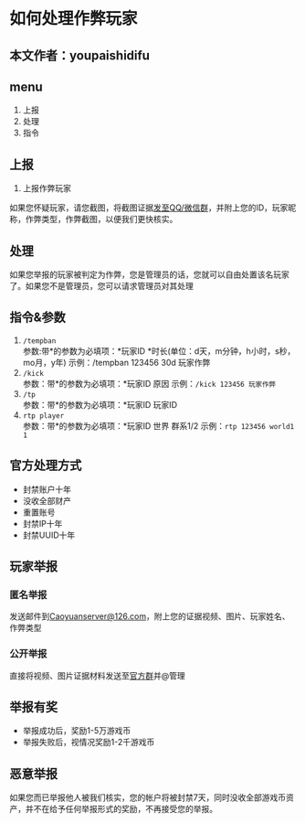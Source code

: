 # 如何处理作弊玩家
## 本文作者：youpaishidifu

## menu
1. 上报
2. 处理
3. 指令

## 上报
1. 上报作弊玩家

如果您怀疑玩家，请您截图，将截图证据[发至QQ/微信群](https://qun.ypshidifu.cn/)，并附上您的ID，玩家昵称，作弊类型，作弊截图，以便我们更快核实。

## 处理
如果您举报的玩家被判定为作弊，您是管理员的话，您就可以自由处置该名玩家了。如果您不是管理员，您可以请求管理员对其处理

## 指令&参数
1. `/tempban`<br>参数:带*的参数为必填项：*玩家ID *时长(单位：d天，m分钟，h小时，s秒，mo月，y年) 
示例：/tempban 123456 30d 玩家作弊
2. `/kick`<br>参数：带*的参数为必填项：*玩家ID 原因
示例：`/kick 123456 玩家作弊`
3. `/tp`<br>参数：带*的参数为必填项：*玩家ID 玩家ID
4. `rtp player`<br>参数：带*的参数为必填项：*玩家ID 世界 群系1/2
示例：`rtp 123456 world1 1`

## 官方处理方式
- 封禁账户十年
- 没收全部财产
- 重置账号
- 封禁IP十年
- 封禁UUID十年

## 玩家举报
### 匿名举报
发送邮件到[Caoyuanserver@126.com](mailto:Caoyuanserver@126.com)，附上您的证据视频、图片、玩家姓名、作弊类型
### 公开举报
直接将视频、图片证据材料发送至[官方群](https://qun.ypshidifu.cn/)并@管理
## 举报有奖
- 举报成功后，奖励1-5万游戏币
- 举报失败后，视情况奖励1-2千游戏币
## 恶意举报
如果您而已举报他人被我们核实，您的帐户将被封禁7天，同时没收全部游戏币资产，并不在给予任何举报形式的奖励，不再接受您的举报。
